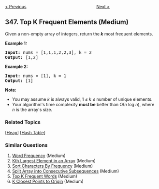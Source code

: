 <!--|This file generated by command(leetcode description); DO NOT EDIT.    |-->
<!--+----------------------------------------------------------------------+-->
<!--|@author    Openset <openset.wang@gmail.com>                           |-->
<!--|@link      https://github.com/openset                                 |-->
<!--|@home      https://github.com/openset/leetcode                        |-->
<!--+----------------------------------------------------------------------+-->

[< Previous](https://github.com/openset/leetcode/tree/master/problems/moving-average-from-data-stream "Moving Average from Data Stream")
　　　　　　　　　　　　　　　　
[Next >](https://github.com/openset/leetcode/tree/master/problems/design-tic-tac-toe "Design Tic-Tac-Toe")

## 347. Top K Frequent Elements (Medium)

<p>Given a non-empty array of integers, return the <b><i>k</i></b> most frequent elements.</p>

<p><strong>Example 1:</strong></p>

<pre>
<strong>Input: </strong>nums = <span id="example-input-1-1">[1,1,1,2,2,3]</span>, k = <span id="example-input-1-2">2</span>
<strong>Output: </strong><span id="example-output-1">[1,2]</span>
</pre>

<div>
<p><strong>Example 2:</strong></p>

<pre>
<strong>Input: </strong>nums = <span id="example-input-2-1">[1]</span>, k = <span id="example-input-2-2">1</span>
<strong>Output: </strong><span id="example-output-2">[1]</span></pre>
</div>

<p><b>Note: </b></p>

<ul>
	<li>You may assume <i>k</i> is always valid, 1 &le; <i>k</i> &le; number of unique elements.</li>
	<li>Your algorithm&#39;s time complexity <b>must be</b> better than O(<i>n</i> log <i>n</i>), where <i>n</i> is the array&#39;s size.</li>
</ul>

### Related Topics
  [[Heap](https://github.com/openset/leetcode/tree/master/tag/heap/README.md)]
  [[Hash Table](https://github.com/openset/leetcode/tree/master/tag/hash-table/README.md)]

### Similar Questions
  1. [Word Frequency](https://github.com/openset/leetcode/tree/master/problems/word-frequency) (Medium)
  1. [Kth Largest Element in an Array](https://github.com/openset/leetcode/tree/master/problems/kth-largest-element-in-an-array) (Medium)
  1. [Sort Characters By Frequency](https://github.com/openset/leetcode/tree/master/problems/sort-characters-by-frequency) (Medium)
  1. [Split Array into Consecutive Subsequences](https://github.com/openset/leetcode/tree/master/problems/split-array-into-consecutive-subsequences) (Medium)
  1. [Top K Frequent Words](https://github.com/openset/leetcode/tree/master/problems/top-k-frequent-words) (Medium)
  1. [K Closest Points to Origin](https://github.com/openset/leetcode/tree/master/problems/k-closest-points-to-origin) (Medium)
